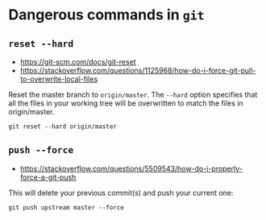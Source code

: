 # Dangerous commands in `git`

## `reset --hard`

- https://git-scm.com/docs/git-reset
- https://stackoverflow.com/questions/1125968/how-do-i-force-git-pull-to-overwrite-local-files

Reset the master branch to `origin/master`.
The `--hard` option specifies that all the files in your working tree will be overwritten to match
the files in origin/master.

~~~~
git reset --hard origin/master
~~~~


## `push --force`

- https://stackoverflow.com/questions/5509543/how-do-i-properly-force-a-git-push


This will delete your previous commit(s) and push your current one:

~~~~
git push upstream master --force 
~~~~
